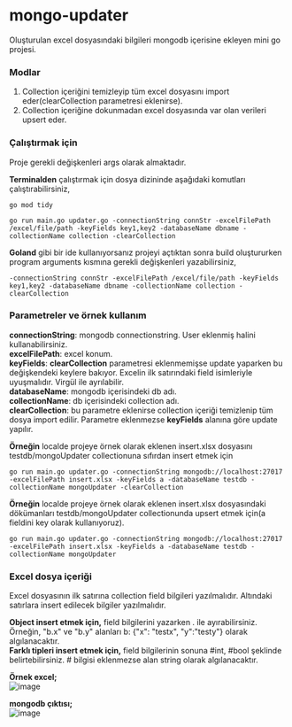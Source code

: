 # mongo-updater

Oluşturulan excel dosyasındaki bilgileri mongodb içerisine ekleyen mini go projesi.


### Modlar ###
1) Collection içeriğini temizleyip tüm excel dosyasını import eder(clearCollection parametresi eklenirse).
2) Collection içeriğine dokunmadan excel dosyasında var olan verileri upsert eder.


### Çalıştırmak için ###
Proje gerekli değişkenleri args olarak almaktadır. 

**Terminalden** çalıştırmak için dosya dizininde aşağıdaki komutları çalıştırabilirsiniz,
```
go mod tidy
```
```
go run main.go updater.go -connectionString connStr -excelFilePath /excel/file/path -keyFields key1,key2 -databaseName dbname -collectionName collection -clearCollection
```

**Goland** gibi bir ide kullanıyorsanız projeyi açtıktan sonra build oluştururken program arguments kısmına gerekli değişkenleri yazabilirsiniz,
```
-connectionString connStr -excelFilePath /excel/file/path -keyFields key1,key2 -databaseName dbname -collectionName collection -clearCollection
```


### Parametreler ve örnek kullanım ###
**connectionString**: mongodb connectionstring. User eklenmiş halini kullanabilirsiniz.\
**excelFilePath**: excel konum.\
**keyFields**: **clearCollection** parametresi eklenmemişse update yaparken bu değişkendeki keylere bakıyor. Excelin ilk satırındaki field isimleriyle uyuşmalıdır. Virgül ile ayrılabilir.\
**databaseName**: mongodb içerisindeki db adı.\
**collectionName**: db içerisindeki collection adı.\
**clearCollection**: bu parametre eklenirse collection içeriği temizlenip tüm dosya import edilir. Parametre eklenmezse **keyFields** alanına göre update yapılır.


**Örneğin** localde projeye örnek olarak eklenen insert.xlsx dosyasını testdb/mongoUpdater collectionuna sıfırdan insert etmek için
```
go run main.go updater.go -connectionString mongodb://localhost:27017 -excelFilePath insert.xlsx -keyFields a -databaseName testdb -collectionName mongoUpdater -clearCollection
```


**Örneğin** localde projeye örnek olarak eklenen insert.xlsx dosyasındaki dökümanları testdb/mongoUpdater collectionunda upsert etmek için(a fieldini key olarak kullanıyoruz).
```
go run main.go updater.go -connectionString mongodb://localhost:27017 -excelFilePath insert.xlsx -keyFields a -databaseName testdb -collectionName mongoUpdater
```



### Excel dosya içeriği ###
Excel dosyasının ilk satırına collection field bilgileri yazılmalıdır. Altındaki satırlara insert edilecek bilgiler yazılmalıdır.

**Object insert etmek için,** field bilgilerini yazarken . ile ayırabilirsiniz. Örneğin, "b.x" ve "b.y" alanları b: {"x": "testx", "y":"testy"} olarak algılanacaktır.\
**Farklı tipleri insert etmek için,** field bilgilerinin sonuna #int, #bool şeklinde belirtebilirsiniz. # bilgisi eklenmezse alan string olarak algılanacaktır.


**Örnek excel;**\
![image](https://github.com/BerkaySari/mongo-updater/assets/20197226/fdf3a905-aa67-431d-8b67-938396293df4)


**mongodb çıktısı;**\
![image](https://github.com/BerkaySari/mongo-updater/assets/20197226/c4271aaa-2aa5-404b-910f-5f485cc5c0ca)
